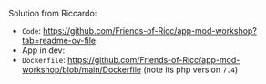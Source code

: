 

Solution from Riccardo:

* `Code`: https://github.com/Friends-of-Ricc/app-mod-workshop?tab=readme-ov-file
* App in dev:
* `Dockerfile`: https://github.com/Friends-of-Ricc/app-mod-workshop/blob/main/Dockerfile (note its php version `7.4`)
